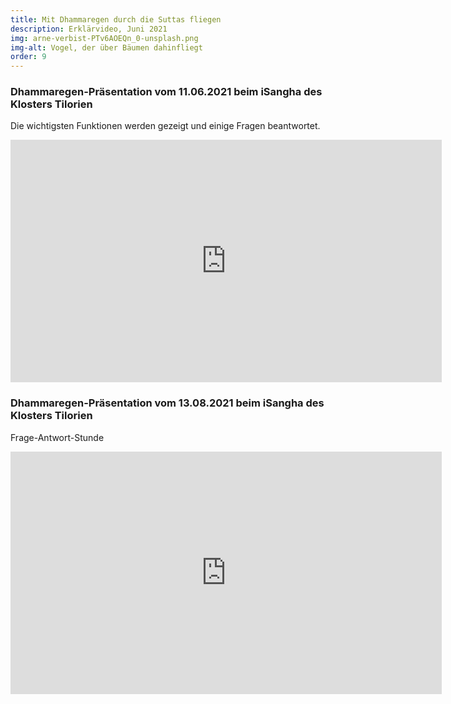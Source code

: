 ```yaml
---
title: Mit Dhammaregen durch die Suttas fliegen 
description: Erklärvideo, Juni 2021
img: arne-verbist-PTv6AOEQn_0-unsplash.png
img-alt: Vogel, der über Bäumen dahinfliegt
order: 9
---
```


### Dhammaregen-Präsentation vom 11.06.2021 beim iSangha des Klosters Tilorien

Die wichtigsten Funktionen werden gezeigt und einige Fragen beantwortet.

<iframe width="690" height="388" src="https://www.youtube-nocookie.com/embed/PB5_pNGTM4w" title="YouTube video player" frameborder="0" allow="accelerometer; autoplay; clipboard-write; encrypted-media; gyroscope; picture-in-picture" allowfullscreen></iframe>

### Dhammaregen-Präsentation vom 13.08.2021 beim iSangha des Klosters Tilorien

Frage-Antwort-Stunde

<iframe width="690" height="388" src="https://www.youtube-nocookie.com/embed/RUVGicBgiZM" title="YouTube video player" frameborder="0" allow="accelerometer; autoplay; clipboard-write; encrypted-media; gyroscope; picture-in-picture" allowfullscreen></iframe>